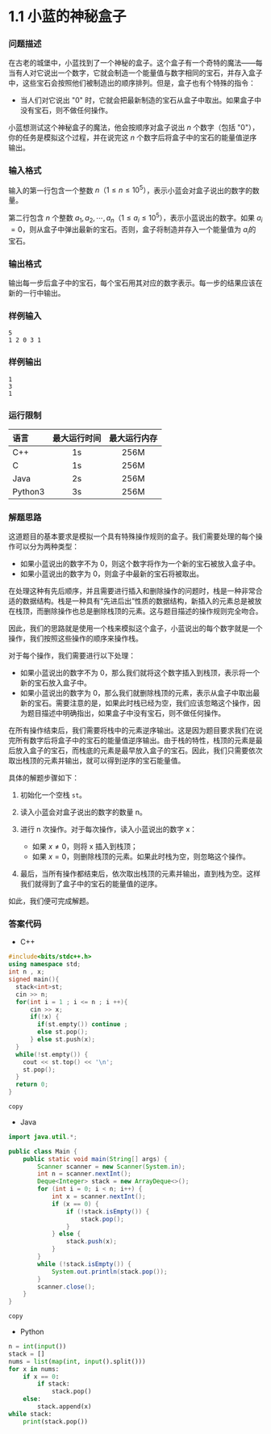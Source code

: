 # 1.1 小蓝的神秘盒子

### 问题描述

在古老的城堡中，小蓝找到了一个神秘的盒子。这个盒子有一个奇特的魔法——每当有人对它说出一个数字，它就会制造一个能量值与数字相同的宝石，并存入盒子中，这些宝石会按照他们被制造出的顺序排列。但是，盒子也有个特殊的指令：

* 当人们对它说出 "0" 时，它就会把最新制造的宝石从盒子中取出。如果盒子中没有宝石，则不做任何操作。

小蓝想测试这个神秘盒子的魔法，他会按顺序对盒子说出 $n$ 个数字（包括 "0"），你的任务是模拟这个过程，并在说完这 $n$ 个数字后将盒子中的宝石的能量值逆序输出。

### 输入格式

输入的第一行包含一个整数 $n（1≤n≤10^5）$，表示小蓝会对盒子说出的数字的数量。

第二行包含 $n$ 个整数 $a_1​,a_2​,⋯,a_n​（1≤a_i​≤10^5）$，表示小蓝说出的数字。如果 $a_i​=0$，则从盒子中弹出最新的宝石。否则，盒子将制造并存入一个能量值为 $a_i$​ 的宝石。

### 输出格式

输出每一步后盒子中的宝石，每个宝石用其对应的数字表示。每一步的结果应该在新的一行中输出。

### 样例输入

```text
5
1 2 0 3 1
```

### 样例输出

```text
1
3
1
```

### 运行限制

| 语言      | 最大运行时间 | 最大运行内存 |
| :------ | :----: | :----: |
| C++     |   1s   |  256M  |
| C       |   1s   |  256M  |
| Java    |   2s   |  256M  |
| Python3 |   3s   |  256M  |

### 解题思路

这道题目的基本要求是模拟一个具有特殊操作规则的盒子。我们需要处理的每个操作可以分为两种类型：

* 如果小蓝说出的数字不为 0，则这个数字将作为一个新的宝石被放入盒子中。
* 如果小蓝说出的数字为 0，则盒子中最新的宝石将被取出。

在处理这种有先后顺序，并且需要进行插入和删除操作的问题时，栈是一种非常合适的数据结构。栈是一种具有“先进后出”性质的数据结构，新插入的元素总是被放在栈顶，而删除操作也总是删除栈顶的元素。这与题目描述的操作规则完全吻合。

因此，我们的思路就是使用一个栈来模拟这个盒子，小蓝说出的每个数字就是一个操作，我们按照这些操作的顺序来操作栈。

对于每个操作，我们需要进行以下处理：

* 如果小蓝说出的数字不为 0，那么我们就将这个数字插入到栈顶，表示将一个新的宝石放入盒子中。
* 如果小蓝说出的数字为 0，那么我们就删除栈顶的元素，表示从盒子中取出最新的宝石。需要注意的是，如果此时栈已经为空，我们应该忽略这个操作，因为题目描述中明确指出，如果盒子中没有宝石，则不做任何操作。

在所有操作结束后，我们需要将栈中的元素逆序输出。这是因为题目要求我们在说完所有数字后将盒子中的宝石的能量值逆序输出。由于栈的特性，栈顶的元素是最后放入盒子的宝石，而栈底的元素是最早放入盒子的宝石。因此，我们只需要依次取出栈顶的元素并输出，就可以得到逆序的宝石能量值。

具体的解题步骤如下：

1. 初始化一个空栈 `st`。

2. 读入小蓝会对盒子说出的数字的数量 n。

3. 进行 n 次操作。对于每次操作，读入小蓝说出的数字 x：

   * 如果 $x\ne 0$，则将 x 插入到栈顶；
   * 如果 $x=0$，则删除栈顶的元素。如果此时栈为空，则忽略这个操作。

4. 最后，当所有操作都结束后，依次取出栈顶的元素并输出，直到栈为空。这样我们就得到了盒子中的宝石的能量值的逆序。

如此，我们便可完成解题。

### 答案代码

* C++

```cpp
#include<bits/stdc++.h>
using namespace std;
int n , x;
signed main(){
  stack<int>st;
  cin >> n;
  for(int i = 1 ; i <= n ; i ++){
      cin >> x;
      if(!x) {
        if(st.empty()) continue ;
        else st.pop();
      } else st.push(x);
  }
  while(!st.empty()) {
    cout << st.top() << '\n';
    st.pop();
  }
  return 0;
}

copy
```

* Java

```java
import java.util.*;

public class Main {
    public static void main(String[] args) {
        Scanner scanner = new Scanner(System.in);
        int n = scanner.nextInt();
        Deque<Integer> stack = new ArrayDeque<>();
        for (int i = 0; i < n; i++) {
            int x = scanner.nextInt();
            if (x == 0) {
                if (!stack.isEmpty()) {
                    stack.pop();
                }
            } else {
                stack.push(x);
            }
        }
        while (!stack.isEmpty()) {
            System.out.println(stack.pop());
        }
        scanner.close();
    }
}

copy
```

* Python

```python
n = int(input())
stack = []
nums = list(map(int, input().split()))
for x in nums:
    if x == 0:
        if stack:
            stack.pop()
    else:
        stack.append(x)
while stack:
    print(stack.pop())
```